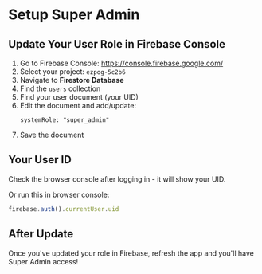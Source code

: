 # Setup Super Admin

## Update Your User Role in Firebase Console

1. Go to Firebase Console: https://console.firebase.google.com/
2. Select your project: `ezpog-5c2b6`
3. Navigate to **Firestore Database**
4. Find the `users` collection
5. Find your user document (your UID)
6. Edit the document and add/update:
   ```
   systemRole: "super_admin"
   ```
7. Save the document

## Your User ID
Check the browser console after logging in - it will show your UID.

Or run this in browser console:
```javascript
firebase.auth().currentUser.uid
```

## After Update
Once you've updated your role in Firebase, refresh the app and you'll have Super Admin access!
